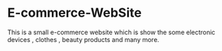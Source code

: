 # E-commerce-WebSite
This is a small e-commerce website which is show the some electronic devices , clothes , beauty products and many more.
